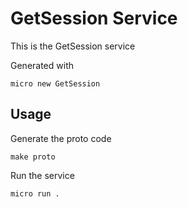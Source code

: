 # GetSession Service

This is the GetSession service

Generated with

```
micro new GetSession
```

## Usage

Generate the proto code

```
make proto
```

Run the service

```
micro run .
```